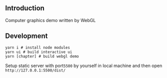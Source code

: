 ## Introduction
Computer graphics demo written by WebGL

## Development
```shell
yarn i # install node modules
yarn ui # build interactive ui
yarn [chapter] # build webgl demo
```
Setup static server with port`5500` by yourself in local machine and then open `http://127.0.0.1:5500/dist/`
